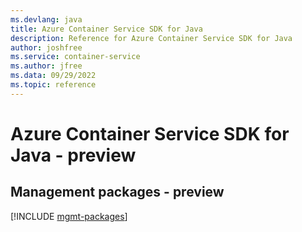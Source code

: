 ```yaml
---
ms.devlang: java
title: Azure Container Service SDK for Java
description: Reference for Azure Container Service SDK for Java
author: joshfree
ms.service: container-service
ms.author: jfree
ms.data: 09/29/2022
ms.topic: reference
---
```

# Azure Container Service SDK for Java - preview

## Management packages - preview
[!INCLUDE [mgmt-packages](container-service-mgmt-index.md)]